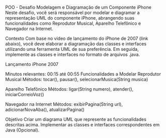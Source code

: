 POO - Desafio
Modelagem e Diagramação de um Componente iPhone
Neste desafio, você será responsável por modelar e diagramar a representação UML do componente iPhone, abrangendo suas funcionalidades como Reprodutor Musical, Aparelho Telefônico e Navegador na Internet.

Contexto
Com base no vídeo de lançamento do iPhone de 2007 (link abaixo), você deve elaborar a diagramação das classes e interfaces utilizando uma ferramenta UML de sua preferência. Em seguida, implemente as classes e interfaces no formato de arquivos .java.

Lançamento iPhone 2007

Minutos relevantes: 00:15 até 00:55
Funcionalidades a Modelar
Reprodutor Musical
Métodos: tocar(), pausar(), selecionarMusica(String musica)

Aparelho Telefônico
Métodos: ligar(String numero), atender(), iniciarCorreioVoz()

Navegador na Internet
Métodos: exibirPagina(String url), adicionarNovaAba(), atualizarPagina()

Objetivo
Criar um diagrama UML que represente as funcionalidades descritas acima.
Implementar as classes e interfaces correspondentes em Java (Opcional).
